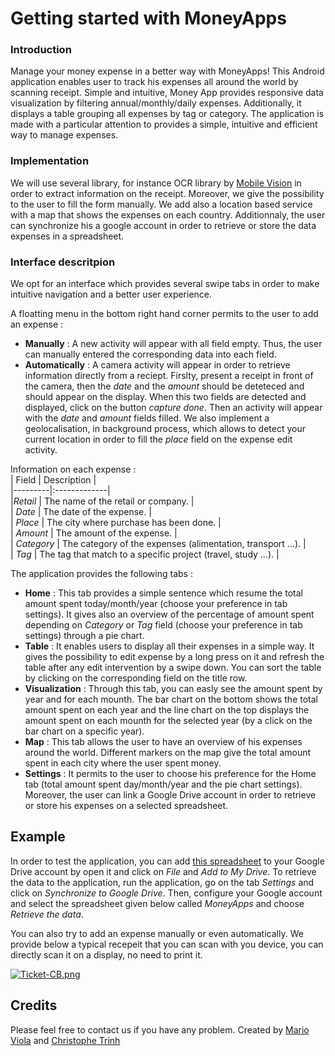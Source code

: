 # Getting started with MoneyApps

### Introduction

Manage your money expense in a better way with MoneyApps!
This Android application enables user to track his expenses all around the world by scanning receipt. Simple and intuitive, Money App provides responsive data visualization by filtering annual/monthly/daily expenses. Additionally, it displays a table grouping all expenses by tag or category. The application is made with a particular attention to provides a simple, intuitive and efficient way to manage expenses.

### Implementation

We will use several library, for instance OCR library by [Mobile Vision](https://developers.google.com/vision/) in order to extract information on the receipt. Moreover, we give the possibility to the user to fill the form manually. We add also a location based service with a map that shows the expenses on each country. Additionnaly, the user can synchronize his a google account in order to retrieve or store the data expenses in a spreadsheet.

### Interface descritpion

We opt for an interface which provides several swipe tabs in order to make intuitive navigation and a better user experience.

A floatting menu in the bottom right hand corner permits to the user to add an expense :
- **Manually** : A new activity will appear with all field empty. Thus, the user can manually entered the corresponding data into each field.
- **Automatically** : A camera activity will appear in order to retrieve information directly from a reciept. Firslty, present a receipt in front of the camera, then the *date* and the *amount* should be deteteced and should appear on the display. When this two fields are detected and displayed, click on the button *capture done*. Then an activity will appear with the *date* and *amount* fields filled. We also implement a geolocalisation, in background process, which allows to detect your current location in order to fill the *place* field on the expense edit activity.

Information on each expense :  
| Field   | Description |  
|---------|:-------------|  
|*Retail* | The name of the retail or company. |  
| *Date* | The date of the expense. |  
| *Place* | The city where purchase has been done. |  
| *Amount* | The amount of the expense. |  
| *Category* | The category of the expenses (alimentation, transport ...). |  
| *Tag* | The tag that match to a specific project (travel, study ...). |  

The application provides the following tabs :
- **Home** : This tab provides a simple sentence which resume the total amount spent today/month/year (choose your preference in tab settings). It gives also an overview of the percentage of amount spent depending on *Category* or *Tag* field (choose your preference in tab settings) through a pie chart.
- **Table** : It enables users to display all their expenses in a simple way. It gives the possibility to edit expense by a long press on it and refresh the table after any edit intervention by a swipe down. You can sort the table by clicking on the corresponding field on the title row.
- **Visualization** : Through this tab, you can easly see the amount spent by year and for each mounth. The bar chart on the bottom shows the total amount spent on each year and the line chart on the top displays the amount spent on each mounth for the selected year (by a click on the bar chart on a specific year).
- **Map** : This tab allows the user to have an overview of his expenses around the world. Different markers on the map give the total amount spent in each city where the user spent money.
- **Settings** : It permits to the user to choose his preference for the Home tab (total amount spent day/month/year and the pie chart settings). Moreover, the user can link a Google Drive account in order to retrieve or store his expenses on a selected spreadsheet.

## Example 

In order to test the application, you can add [this spreadsheet](https://docs.google.com/spreadsheets/d/1DkZDt4gOWuzHNH0oxkb8jx-i4B2_tQshF_dHFFPJHZc/edit?usp=sharing) to your Google Drive account by open it and click on *File* and *Add to My Drive*. To retrieve the data to the application, run the application, go on the tab *Settings* and click on *Synchronize to Google Drive*. Then, configure your Google account and select the spreadsheet given below called *MoneyApps* and choose *Retrieve the data*.

You can also try to add an expense manually or even automatically. We provide below a typical recepeit that you can scan with you device, you can directly scan it on a display, no need to print it.

[![Ticket-CB.png](https://s23.postimg.org/u121357bf/Ticket_CB.png)](https://postimg.org/image/5xb9euouf/)


## Credits

Please feel free to contact us if you have any problem.
Created by [Mario Viola](<mario_viola@hotmail.fr>) and [Christophe Trinh](<christophe.trinh.94@gmail.com>)